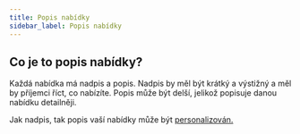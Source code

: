 ```yaml
---
title: Popis nabídky 
sidebar_label: Popis nabídky 
---
```


## Co je to popis nabídky?
Každá nabídka má nadpis a popis. Nadpis by měl být krátký a výstižný a měl by příjemci říct, co nabízíte. Popis může být delší, jelikož popisuje danou nabídku detailněji. 

Jak nadpis, tak popis vaší nabídky může být [personalizován.](offer-personalization.md#jak-mohu-personalizovat-nabídku)

